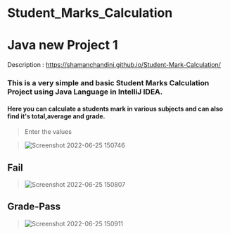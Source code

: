 # Student_Marks_Calculation

# Java new Project 1 #

Description : https://shamanchandini.github.io/Student-Mark-Calculation/

### This is a very simple and basic Student Marks Calculation Project using Java Language in IntelliJ IDEA.

#### Here you can calculate a students mark in various subjects and can also find it's total,average and grade.
> Enter the values

> ![Screenshot 2022-06-25 150746](https://user-images.githubusercontent.com/89247662/175768065-ca8a046a-36df-4059-b2d5-6b8c727ab0ff.png)

## Fail

> ![Screenshot 2022-06-25 150807](https://user-images.githubusercontent.com/89247662/175768071-b7ecfd4a-c446-446c-ab31-461a33eaa054.png)

## Grade-Pass

> ![Screenshot 2022-06-25 150911](https://user-images.githubusercontent.com/89247662/175768075-6fdad6c4-2207-4196-95cf-b755d13bb793.png)
